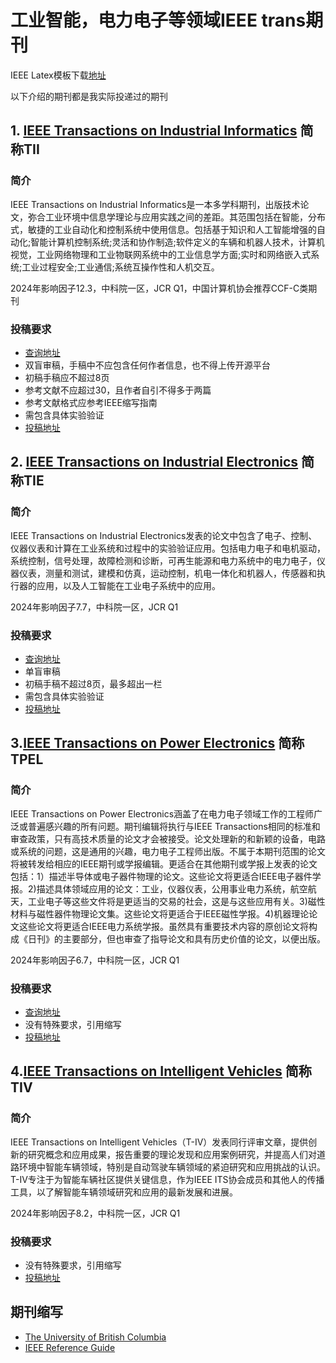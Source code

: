 # 工业智能，电力电子等领域IEEE trans期刊
IEEE Latex模板下载[地址](https://template-selector.ieee.org/secure/templateSelector/publicationType)

以下介绍的期刊都是我实际投递过的期刊
## 1. [IEEE Transactions on Industrial Informatics](https://ieeexplore.ieee.org/xpl/RecentIssue.jsp?punumber=9424) 简称TII

### 简介
IEEE Transactions on Industrial Informatics是一本多学科期刊，出版技术论文，弥合工业环境中信息学理论与应用实践之间的差距。其范围包括在智能，分布式，敏捷的工业自动化和控制系统中使用信息。包括基于知识和人工智能增强的自动化;智能计算机控制系统;灵活和协作制造;软件定义的车辆和机器人技术，计算机视觉，工业网络物理和工业物联网系统中的工业信息学方面;实时和网络嵌入式系统;工业过程安全;工业通信;系统互操作性和人机交互。

2024年影响因子12.3，中科院一区，JCR Q1，中国计算机协会推荐CCF-C类期刊

### 投稿要求
* [查询地址](https://www.ieee-ies.org/pubs/transactions-on-industrial-informatics/167-initial-sub.html)
* 双盲审稿，手稿中不应包含任何作者信息，也不得上传开源平台
* 初稿手稿应不超过8页
* 参考文献不应超过30，且作者自引不得多于两篇
* 参考文献格式应参考IEEE缩写指南
* 需包含具体实验验证
* [投稿地址](https://mc.manuscriptcentral.com/tii)



## 2. [IEEE Transactions on Industrial Electronics](https://ieeexplore.ieee.org/xpl/RecentIssue.jsp?punumber=41) 简称TIE

### 简介
IEEE Transactions on Industrial Electronics发表的论文中包含了电子、控制、仪器仪表和计算在工业系统和过程中的实验验证应用。包括电力电子和电机驱动，系统控制，信号处理，故障检测和诊断，可再生能源和电力系统中的电力电子，仪器仪表，测量和测试，建模和仿真，运动控制，机电一体化和机器人，传感器和执行器的应用，以及人工智能在工业电子系统中的应用。

2024年影响因子7.7，中科院一区，JCR Q1

### 投稿要求
* [查询地址](https://www.ieee-ies.org/images/files/tie/resources/TRANS-JOUR.pdf?v=202103)
* 单盲审稿
* 初稿手稿不超过8页，最多超出一栏
* 需包含具体实验验证
* [投稿地址](https://mc.manuscriptcentral.com/tie-ieee)

## 3.[IEEE Transactions on Power Electronics](https://ieeexplore.ieee.org/xpl/RecentIssue.jsp?punumber=63) 简称TPEL
### 简介
IEEE Transactions on Power Electronics涵盖了在电力电子领域工作的工程师广泛或普遍感兴趣的所有问题。期刊编辑将执行与IEEE Transactions相同的标准和审查政策，只有高技术质量的论文才会被接受。论文处理新的和新颖的设备，电路或系统的问题，这是通用的兴趣，电力电子工程师出版。不属于本期刊范围的论文将被转发给相应的IEEE期刊或学报编辑。更适合在其他期刊或学报上发表的论文包括：1）描述半导体或电子器件物理的论文。这些论文将更适合IEEE电子器件学报。2)描述具体领域应用的论文：工业，仪器仪表，公用事业电力系统，航空航天，工业电子等这些文件将是更适当的交易的社会，这是与这些应用有关。3)磁性材料与磁性器件物理论文集。这些论文将更适合于IEEE磁性学报。4)机器理论论文这些论文将更适合IEEE电力系统学报。虽然具有重要技术内容的原创论文将构成《日刊》的主要部分，但也审查了指导论文和具有历史价值的论文，以便出版。

2024年影响因子6.7，中科院一区，JCR Q1


### 投稿要求
* [查询地址](https://s3-us-west-2.amazonaws.com/clarivate-scholarone-prod-us-west-2-s1m-public/wwwRoot/prod1/societyimages/tpel-ieee/2019%20Guidelines%20for%20Manuscript%20Submission%20to%20IEEE%20TPEL.pdf)
* 没有特殊要求，引用缩写
* [投稿地址](https://mc.manuscriptcentral.com/tpel-ieee/)

## 4.[IEEE Transactions on Intelligent Vehicles](https://ieeexplore.ieee.org/xpl/RecentIssue.jsp?punumber=7274857) 简称TIV
### 简介
IEEE Transactions on Intelligent Vehicles（T-IV）发表同行评审文章，提供创新的研究概念和应用成果，报告重要的理论发现和应用案例研究，并提高人们对道路环境中智能车辆领域，特别是自动驾驶车辆领域的紧迫研究和应用挑战的认识。T-IV专注于为智能车辆社区提供关键信息，作为IEEE ITS协会成员和其他人的传播工具，以了解智能车辆领域研究和应用的最新发展和进展。

2024年影响因子8.2，中科院一区，JCR Q1
### 投稿要求
* 没有特殊要求，引用缩写
* [投稿地址](https://mc.manuscriptcentral.com/t-iv)

## 期刊缩写
* [The University of British Columbia](https://woodward.library.ubc.ca/woodward/research-help/journal-abbreviations/)
* [IEEE Reference Guide](https://github.com/XinyuanLiao/Journals_in_Industrial_AI/blob/main/IEEE-Reference-Guide.pdf)


